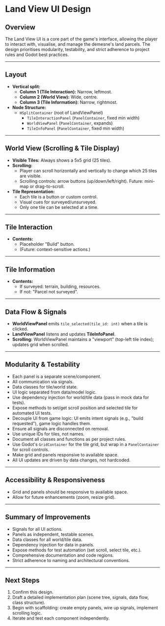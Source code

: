 # Land View UI Design

## Overview
The Land View UI is a core part of the game's interface, allowing the player to interact with, visualise, and manage the demesne's land parcels. The design prioritises modularity, testability, and strict adherence to project rules and Godot best practices.

---

## Layout
- **Vertical split:**
  - **Column 1 (Tile Interaction):** Narrow, leftmost.
  - **Column 2 (World View):** Wide, centre.
  - **Column 3 (Tile Information):** Narrow, rightmost.
- **Node Structure:**
  - `HSplitContainer` (root of LandViewPanel)
    - `TileInteractionPanel` (`PanelContainer`, fixed min width)
    - `WorldViewPanel` (`PanelContainer`, expands)
    - `TileInfoPanel` (`PanelContainer`, fixed min width)

---

## World View (Scrolling & Tile Display)
- **Visible Tiles:** Always shows a 5x5 grid (25 tiles).
- **Scrolling:**
  - Player can scroll horizontally and vertically to change which 25 tiles are visible.
  - Scrolling controls: arrow buttons (up/down/left/right). Future: mini-map or drag-to-scroll.
- **Tile Representation:**
  - Each tile is a button or custom control.
  - Visual cues for surveyed/unsurveyed.
  - Only one tile can be selected at a time.

---

## Tile Interaction
- **Contents:**
  - Placeholder "Build" button.
  - (Future: context-sensitive actions.)

---

## Tile Information
- **Contents:**
  - If surveyed: terrain, building, resources.
  - If not: "Parcel not surveyed".

---

## Data Flow & Signals
- **WorldViewPanel** emits `tile_selected(tile_id: int)` when a tile is clicked.
- **LandViewPanel** listens and updates **TileInfoPanel**.
- **Scrolling:** WorldViewPanel maintains a "viewport" (top-left tile index); updates grid when scrolled.

---

## Modularity & Testability
- Each panel is a separate scene/component.
- All communication via signals.
- Data classes for tile/world state.
- UI logic separated from data/model logic.
- Use dependency injection for world/tile data (pass in mock data for tests).
- Expose methods to set/get scroll position and selected tile for automated UI tests.
- Decouple UI from game logic: UI emits intent signals (e.g., "build requested"), game logic handles them.
- Ensure all signals are disconnected on removal.
- Use unique IDs for tiles, not names.
- Document all classes and functions as per project rules.
- Use Godot's `GridContainer` for the tile grid, but wrap in a `PanelContainer` for scroll controls.
- Make grid and panels responsive to available space.
- All UI updates are driven by data changes, not hardcoded.

---

## Accessibility & Responsiveness
- Grid and panels should be responsive to available space.
- Allow for future enhancements (zoom, resize grid).

---

## Summary of Improvements
- Signals for all UI actions.
- Panels as independent, testable scenes.
- Data classes for all world/tile data.
- Dependency injection for data in panels.
- Expose methods for test automation (set scroll, select tile, etc.).
- Comprehensive documentation and code regions.
- Strict adherence to naming and architectural conventions.

---

## Next Steps
1. Confirm this design.
2. Draft a detailed implementation plan (scene tree, signals, data flow, class structure).
3. Begin with scaffolding: create empty panels, wire up signals, implement scrolling logic.
4. Iterate and test each component independently. 